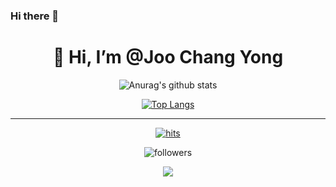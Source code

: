 ### Hi there 👋
  
<div align=center><h1>👋 Hi, I’m @Joo Chang Yong </h1></div>

<div align=center>
  
![Anurag's github stats](https://github-readme-stats.vercel.app/api?username=joochangyong&show_icons=true&theme=radical)
  
[![Top Langs](https://github-readme-stats.vercel.app/api/top-langs/?username=joochangyong&layout=compact&theme=dracula)](https://github.com/metleeha)
  
<hr>
 
[![hits](https://hits.seeyoufarm.com/api/count/incr/badge.svg?url=https%3A%2F%2Fgithub.com%2Fjoochangyong&count_bg=%237A7A7A&title_bg=%23FFADCC&icon=reverbnation.svg&icon_color=%23FF0000&title=hits&edge_flat=false)](https://hits.seeyoufarm.com)

![followers](https://img.shields.io/github/followers/joochangyong?style=social)
  
<a href="https://byul91oh.tistory.com/">
<img
src="https://img.shields.io/badge/Gmail-d14836?style=flat-square&logo=Gmail&logoColor=white&link=mailto:wnckddyd0525@gmail.com"
style="height : auto; margin-left : 10px; margin-right : 10px;"/>
</a>
</div>
